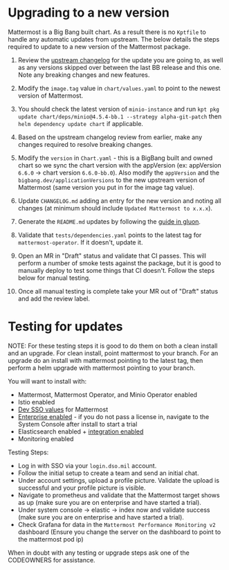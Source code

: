 # Upgrading to a new version

Mattermost is a Big Bang built chart. As a result there is no `Kptfile` to handle any automatic updates from upstream. The below details the steps required to update to a new version of the Mattermost package.

1. Review the [upstream changelog](https://docs.mattermost.com/install/self-managed-changelog.html) for the update you are going to, as well as any versions skipped over between the last BB release and this one. Note any breaking changes and new features.

2. Modify the `image.tag` value in `chart/values.yaml` to point to the newest version of Mattermost.

3. You should check the latest version of `minio-instance` and run `kpt pkg update chart/deps/minio@4.5.4-bb.1 --strategy alpha-git-patch` then `helm dependency update chart` if applicable.

4. Based on the upstream changelog review from earlier, make any changes required to resolve breaking changes.

5. Modify the `version` in `Chart.yaml` - this is a BigBang built and owned chart so we sync the chart version with the appVersion (ex: appVersion `6.6.0` -> chart version `6.6.0-bb.0`). Also modify the `appVersion` and the `bigbang.dev/applicationVersions` to the new upstream version of Mattermost (same version you put in for the image tag value).

6. Update `CHANGELOG.md` adding an entry for the new version and noting all changes (at minimum should include `Updated Mattermost to x.x.x`).

7. Generate the `README.md` updates by following the [guide in gluon](https://repo1.dso.mil/platform-one/big-bang/apps/library-charts/gluon/-/blob/master/docs/bb-package-readme.md).

8. Validate that `tests/dependencies.yaml` points to the latest tag for `mattermost-operator`. If it doesn't, update it.

9. Open an MR in "Draft" status and validate that CI passes. This will perform a number of smoke tests against the package, but it is good to manually deploy to test some things that CI doesn't. Follow the steps below for manual testing.

10. Once all manual testing is complete take your MR out of "Draft" status and add the review label.

# Testing for updates

NOTE: For these testing steps it is good to do them on both a clean install and an upgrade. For clean install, point mattermost to your branch. For an upgrade do an install with mattermost pointing to the latest tag, then perform a helm upgrade with mattermost pointing to your branch.

You will want to install with:
- Mattermost, Mattermost Operator, and Minio Operator enabled
- Istio enabled
- [Dev SSO values](https://repo1.dso.mil/platform-one/big-bang/bigbang/-/blob/master/chart/dev-sso-values.yaml) for Mattermost
- [Enterprise enabled](https://repo1.dso.mil/platform-one/big-bang/bigbang/-/blob/7b14b4739b26b900cf7e6f1c075edc33c271eca6/chart/values.yaml#L962) - if you do not pass a license in, navigate to the System Console after install to start a trial
- Elasticsearch enabled + [integration enabled](https://repo1.dso.mil/platform-one/big-bang/bigbang/-/blob/7b14b4739b26b900cf7e6f1c075edc33c271eca6/chart/values.yaml#L1038)
- Monitoring enabled

Testing Steps:
- Log in with SSO via your `login.dso.mil` account.
- Follow the initial setup to create a team and send an initial chat.
- Under account settings, upload a profile picture. Validate the upload is successful and your profile picture is visible.
- Navigate to prometheus and validate that the Mattermost target shows as up (make sure you are on enterprise and have started a trial).
- Under system console -> elastic -> index now and validate success (make sure you are on enterprise and have started a trial).
- Check Grafana for data in the `Mattermost Performance Monitoring v2` dashboard (Ensure you change the server on the dashboard to point to the mattermost pod ip)

When in doubt with any testing or upgrade steps ask one of the CODEOWNERS for assistance.
